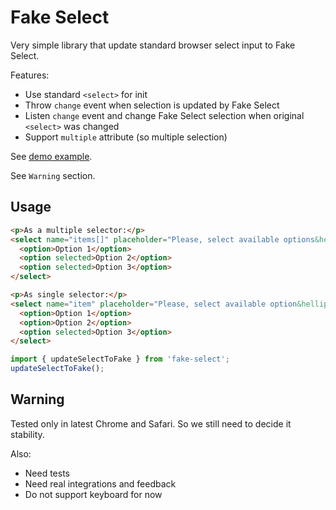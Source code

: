 # Fake Select

Very simple library that update standard browser select input to Fake Select.

Features:
* Use standard `<select>` for init
* Throw `change` event when selection is updated by Fake Select
* Listen `change` event and change Fake Select selection when original `<select>` was changed
* Support `multiple` attribute (so multiple selection)

See [demo example](https://jmas.github.io/fake-select/examples/basic.html).

See `Warning` section.

## Usage

```html
<p>As a multiple selector:</p>
<select name="items[]" placeholder="Please, select available options&hellip;" multiple>
  <option>Option 1</option>
  <option selected>Option 2</option>
  <option selected>Option 3</option>
</select>

<p>As single selector:</p>
<select name="item" placeholder="Please, select available option&hellip;">
  <option>Option 1</option>
  <option>Option 2</option>
  <option selected>Option 3</option>
</select>
```

```js
import { updateSelectToFake } from 'fake-select';
updateSelectToFake();
```

## Warning

Tested only in latest Chrome and Safari. So we still need to decide it stability.

Also:
* Need tests
* Need real integrations and feedback
* Do not support keyboard for now
